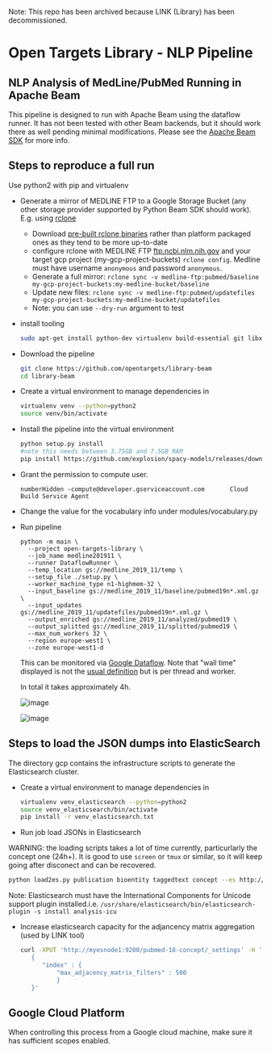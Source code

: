Note: This repo has been archived because LINK (Library) has been decommissioned.

# Open Targets Library - NLP Pipeline

## NLP Analysis of MedLine/PubMed Running in Apache Beam

This pipeline is designed to run with Apache Beam using the dataflow runner.
It has not been tested with other Beam backends, but it should work there as well pending minimal modifications.
Please see the [Apache Beam SDK](https://beam.apache.org/documentation/sdks/python/) for more info.

## Steps to reproduce a full run
Use python2 with pip and virtualenv

* Generate a mirror of MEDLINE FTP to a Google Storage Bucket (any other storage provider supported by Python Beam SDK should work). E.g. using [rclone](https://rclone.org/)

   - Download [pre-built rclone binaries](https://rclone.org/install/#linux-installation-from-precompiled-binary) rather than platform packaged ones as they tend to be more up-to-date
   - configure rclone with MEDLINE FTP [ftp.ncbi.nlm.nih.gov](ftp://ftp.ncbi.nlm.nih.gov) and your target gcp project
     (my-gcp-project-buckets)  `rclone config`. Medline must have username `anonymous` and password `anonymous`.
   - Generate a full mirror:
     `rclone sync -v medline-ftp:pubmed/baseline my-gcp-project-buckets:my-medline-bucket/baseline`
   - Update new files:
     `rclone sync -v medline-ftp:pubmed/updatefiles my-gcp-project-buckets:my-medline-bucket/updatefiles`
  - Note: you can use `--dry-run` argument to test
* install tooling
    ```sh
    sudo apt-get install python-dev virtualenv build-essential git libxml2-dev libxslt-dev zlib1g-dev tmux
    ```
* Download the pipeline
    ```sh
    git clone https://github.com/opentargets/library-beam
    cd library-beam
    ```
* Create a virtual environment to manage dependencies in
    ```sh
    virtualenv venv --python=python2
    source venv/bin/activate
    ```
* Install the pipeline into the virtual environment   
    ```sh
    python setup.py install
    #note this needs between 3.75GB and 7.5GB RAM
    pip install https://github.com/explosion/spacy-models/releases/download/en_core_web_lg-2.2.0/en_core_web_lg-2.2.0.tar.gz
    ```
* Grant the permission to compute user.
  ```
  numberHidden -compute@developer.gserviceaccount.com 		Cloud Build Service Agent
  ```    
* Change the value for the vocabulary info under modules/vocabulary.py

* Run pipeline
  ```sH
  python -m main \
    --project open-targets-library \
    --job_name medline201911 \
    --runner DataflowRunner \
    --temp_location gs://medline_2019_11/temp \
    --setup_file ./setup.py \
    --worker_machine_type n1-highmem-32 \
    --input_baseline gs://medline_2019_11/baseline/pubmed19n*.xml.gz \
    --input_updates gs://medline_2019_11/updatefiles/pubmed19n*.xml.gz \
    --output_enriched gs://medline_2019_11/analyzed/pubmed19 \
    --output_splitted gs://medline_2019_11/splitted/pubmed19 \
    --max_num_workers 32 \
    --region europe-west1 \
    --zone europe-west1-d
  ```

  This can be monitored via [Google Dataflow](https://console.cloud.google.com/dataflow). Note that "wall time" displayed is not the [usual definition](https://en.wikipedia.org/wiki/Elapsed_real_time) but is per thread and worker.

  In total it takes approximately 4h.

  ![image](https://user-images.githubusercontent.com/148221/35000427-4e11b818-fadc-11e7-9c2f-08a68eaed37e.png)

  ![image](https://user-images.githubusercontent.com/148221/35000458-6108bb24-fadc-11e7-8a84-452f7b3816f6.png)

## Steps to load the JSON dumps into ElasticSearch

  The directory gcp contains the infrastructure scripts to generate the Elasticsearch cluster.

  * Create a virtual environment to manage dependencies in
    ```sh
    virtualenv venv_elasticsearch --python=python2
    source venv_elasticsearch/bin/activate
    pip install -r venv_elasticsearch.txt
    ```
  * Run job load JSONs in Elasticsearch

  WARNING: the loading scripts takes a lot of time currently, particurlarly the concept one (24h+). It is good to use `screen` or `tmux` or similar, so it will keep going after disconect and can be recovered.  

  ```sh
  python load2es.py publication bioentity taggedtext concept --es http://es:9200
  ```

  Note: Elasticsearch must have the International Components for Unicode support plugin installed.i.e. `/usr/share/elasticsearch/bin/elasticsearch-plugin -s install analysis-icu`

* Increase elasticsearch capacity for the adjancency matrix aggregation (used by LINK tool)
  ```sh
  curl -XPUT 'http://myesnode1:9200/pubmed-18-concept/_settings' -H 'Content-Type: application/json' -d'
     {
        "index" : {
            "max_adjacency_matrix_filters" : 500
            }
     }'
  ```

## Google Cloud Platform

When controlling this process from a Google cloud machine, make sure it has sufficient scopes enabled.
